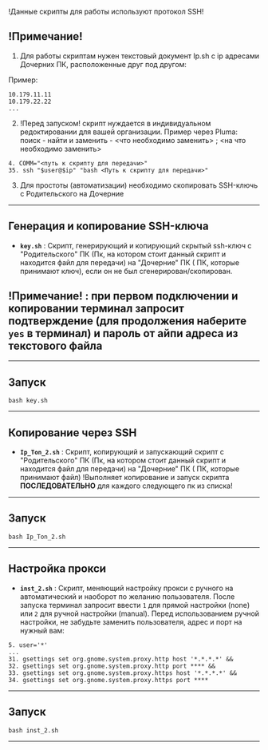 !Данные скрипты для работы используют протокол SSH!


 ## !Примечание!
  
1. Для работы скриптам нужен текстовый документ Ip.sh с ip адресами Дочерних ПК, расположенные друг под другом:

Пример:

  ```
  10.179.11.11
  10.179.22.22
  ...
  ```
2. !Перед запуском! скрипт нуждается в индивидуальном редоктировании для вашей организации.
Пример через Pluma: поиск - найти и заменить - <что необходимо заменить> ; <на что необходимо заменить>

  ```
  4. COMM="<путь к скрипту для передачи>"
  35. ssh "$user@$ip" "bash <Путь к скрипту для передачи>"
  ```
3. Для простоты (автоматизации) необходимо скопировать SSH-ключь с Родительского на Дочерние

--------------------------------------------------------------------------------------------------------------------------------------------------------------
  
  ## Генерация и копирование SSH-ключа
  
-  **`key.sh`** : Скрипт, генерирующий и копирующий скрытый ssh-ключ с "Родительского" ПК (Пк, на котором стоит данный скрипт и находится файл для передачи) на "Дочерние" ПК ( ПК, которые принимают ключ), если он не был сгенерирован/скопирован.

 ## !Примечание! : при первом подключении и копировании терминал запросит подтверждение (для продолжения наберите `yes` в терминал) и пароль от айпи адреса из текстового файла

--------------------------------------------------------------------------------------------------------------------------------------------------------------

  ## Запуск
   
  ```
  bash key.sh
  ```
--------------------------------------------------------------------------------------------------------------------------------------------------------------

  ## Копирование через SSH

-  **`Ip_Ton_2.sh`** : Скрипт, копирующий и запускающий скрипт с "Родительского" ПК (Пк, на котором стоит данный скрипт и находится файл для передачи) на "Дочерние" ПК ( ПК, которые принимают файл)
  !Выполняет копирование и запуск скрипта **ПОСЛЕДОВАТЕЛЬНО** для каждого следующего пк из списка!
  
--------------------------------------------------------------------------------------------------------------------------------------------------------------

   ## Запуск
   
  ```
  bash Ip_Ton_2.sh
  ```
--------------------------------------------------------------------------------------------------------------------------------------------------------------

## Настройка прокси

-  **`inst_2.sh`** : Скрипт, меняющий настройку прокси с ручного на автоматический и наоборот по желанию пользователя. После запуска терминал запросит ввести `1` для прямой настройки (none) или `2` для ручной настройки (manual). Перед использованием ручной настройки, не забудьте заменить пользователя, адрес и порт на нужный вам:

  ```
  5. user='*'
  ...
  31. gsettings set org.gnome.system.proxy.http host '*.*.*.*' && 
  32. gsettings set org.gnome.system.proxy.http port **** && 
  33. gsettings set org.gnome.system.proxy.https host '*.*.*.*' && 
  34. gsettings set org.gnome.system.proxy.https port ****
  ```
--------------------------------------------------------------------------------------------------------------------------------------------------------------

   ## Запуск
   
  ```
  bash inst_2.sh
  ```
--------------------------------------------------------------------------------------------------------------------------------------------------------------
  








